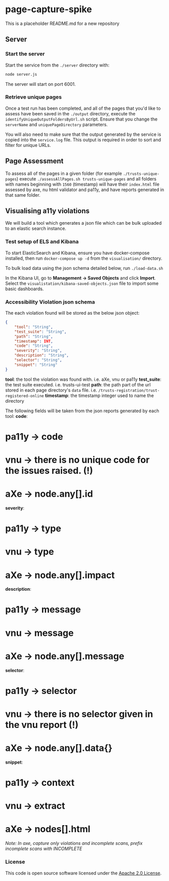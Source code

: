 
# page-capture-spike

This is a placeholder README.md for a new repository


## Server
### Start the server
Start the service from the `./server` directory with:
```bash
node server.js
```
The server will start on port 6001.

### Retrieve unique pages
Once a test run has been completed, and all of  the pages that you'd like to assess have been saved in the `./output` directory, execute the `identifyUniqueOutputFoldersByUrl.sh` script. Ensure that you change the `serverName` and `uniquePageDirectory` parameters.

You will also need to make sure that the output generated by the service is copied into the `service.log` file.  This output is required in order to sort and filter for unique URLs.

## Page Assessment
To assess all of the pages in a given folder (for example `./trusts-unique-pages`) execute `./assessAllPages.sh trusts-unique-pages` and all folders with names beginning with `1560` (timestamp) will have their `index.html` file assessed by axe, nu html validator and pa11y, and have reports generated in that same folder.


## Visualising a11y violations
We will build a tool which generates a json file which can be bulk uploaded to an elastic search instance.

### Test setup of ELS and Kibana
To start ElasticSearch and Kibana, ensure you have docker-compose installed, then run `docker-compose up -d` from the `visualisation/` directory.

To bulk load data using the json schema detailed below, run `./load-data.sh`

In the Kibana UI, go to **Management -> Saved Objects** and click **Import**.  Select the `visualistation/kibana-saved-objects.json` file to import some basic dashboards.

### Accessibility Violation json schema
The each violation found will be stored as the below json object:
```json
{
    "tool": "String",
    "test_suite": "String",
    "path": "String",
    "timestamp": INT,
    "code": "String",
    "severity": "String",
    "description": "String",
    "selector": "String",
    "snippet": "String"
}
```
**tool**: the tool the violation was found with.  i.e. aXe, vnu or pa11y
**test_suite**: the test suite executed.  i.e. trusts-ui-test
**path**: the path part of the url stored in each page directory's `data` file.  i.e. `/trusts-registration/trust-registered-online`
**timestamp**: the timestamp integer used to name the directory

The following fields will be taken from the json reports generated by each tool:
**code**:
# pa11y -> code
# vnu -> there is no unique code for the issues raised. (!)
# aXe -> node.any[].id

**severity**:
# pa11y -> type
# vnu -> type
# aXe -> node.any[].impact

**description**:
# pa11y -> message
# vnu -> message
# aXe -> node.any[].message

**selector**:
# pa11y -> selector
# vnu -> there is no selector given in the vnu report (!)
# aXe -> node.any[].data{}

**snippet**:
# pa11y -> context
# vnu -> extract
# aXe -> nodes[].html


*Note:  In axe, capture only violations and incomplete scans, prefix incomplete scans with INCOMPLETE*


### License

This code is open source software licensed under the [Apache 2.0 License]("http://www.apache.org/licenses/LICENSE-2.0.html").
